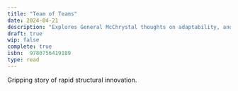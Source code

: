 ```yaml
---
title: "Team of Teams"
date: 2024-04-21
description: "Explores General McChrystal thoughts on adaptability, and autonomy of decenralized decision making"
draft: true
wip: false 
complete: true
isbn:  9780756419189
type: read
---
```


Gripping story of rapid structural innovation.
